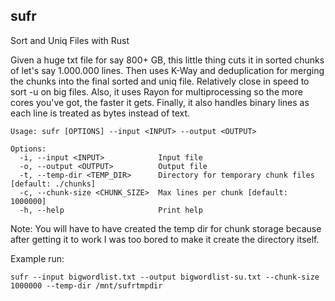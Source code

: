 ## sufr
Sort and Uniq Files with Rust

Given a huge txt file for say 800+ GB, this little thing cuts it in sorted chunks of let's say 1.000.000 lines. Then uses K-Way and deduplication for merging the chunks into the final sorted and uniq file. Relatively close in speed to sort -u on big files. Also, it uses Rayon for multiprocessing so the more cores you've got, the faster it gets. Finally, it also handles binary lines as each line is treated as bytes instead of text.

```
Usage: sufr [OPTIONS] --input <INPUT> --output <OUTPUT>

Options:
  -i, --input <INPUT>            Input file
  -o, --output <OUTPUT>          Output file
  -t, --temp-dir <TEMP_DIR>      Directory for temporary chunk files [default: ./chunks]
  -c, --chunk-size <CHUNK_SIZE>  Max lines per chunk [default: 1000000]
  -h, --help                     Print help
```

Note: You will have to have created the temp dir for chunk storage because after getting it to work I was too bored to make it create the directory itself.

Example run:
```
sufr --input bigwordlist.txt --output bigwordlist-su.txt --chunk-size 1000000 --temp-dir /mnt/sufrtmpdir
```

